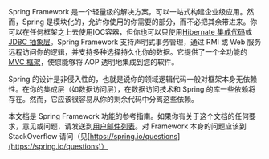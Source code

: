 Spring Framework 是一个轻量级的解决方案，可以一站式构建企业级应用。然而，Spring 是模块化的，允许你使用的你需要的部分，而不必把其余带进来。你可以在任何框架之上去使用IOC容器，但你也可以只使用[Hibernate 集成代码](https://waylau.gitbooks.io/spring-framework-4-reference/IV.%20Data%20Access/15.3.%20Hibernate.md)或[JDBC 抽象层](https://waylau.gitbooks.io/spring-framework-4-reference/IV.%20Data%20Access/14.1.%20Introduction%20to%20Spring%20Framework%20JDBC.md)。Spring Framework 支持声明式事务管理，通过 RMI 或 Web 服务远程访问你的逻辑，并支持多种选择持久化你的数据。它提供了一个全功能的[MVC 框架](https://waylau.gitbooks.io/spring-framework-4-reference/V.%20The%20Web/17.1.%20Introduction%20to%20Spring%20Web%20MVC%20framework.md)，使您能够将 AOP 透明地集成到您的软件。

Spring 的设计是非侵入性的，也就是说你的领域逻辑代码一般对框架本身无依赖性。在你的集成层（如数据访问层），在数据访问技术和 Spring 的库一些依赖将存在。然而，它应该很容易从你的剩余代码中分离这些依赖。

本文档是 Spring Framework 功能的参考指南。如果你有关于这个文档的任何要求，意见或问题，请发送到[用户邮件列表](https://groups.google.com/forum/#!forum/spring-framework-contrib)。对 Framework 本身的问题应该到 StackOverflow 请问（见[https://spring.io/questions](https://spring.io/questions)）

  


